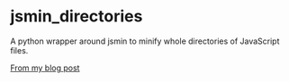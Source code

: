 jsmin_directories
=================

A python wrapper around jsmin to minify whole directories of JavaScript files.

[From my blog post](http://tomcoote.co.uk/jsmin-directories-with-xplorer2)
